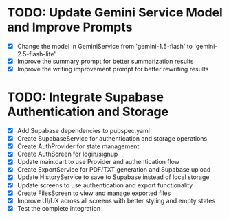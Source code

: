 # TODO: Update Gemini Service Model and Improve Prompts

- [x] Change the model in GeminiService from 'gemini-1.5-flash' to 'gemini-2.5-flash-lite'
- [x] Improve the summary prompt for better summarization results
- [x] Improve the writing improvement prompt for better rewriting results

# TODO: Integrate Supabase Authentication and Storage

- [x] Add Supabase dependencies to pubspec.yaml
- [x] Create SupabaseService for authentication and storage operations
- [x] Create AuthProvider for state management
- [x] Create AuthScreen for login/signup
- [x] Update main.dart to use Provider and authentication flow
- [x] Create ExportService for PDF/TXT generation and Supabase upload
- [x] Update HistoryService to save to Supabase instead of local storage
- [x] Update screens to use authentication and export functionality
- [x] Create FilesScreen to view and manage exported files
- [x] Improve UI/UX across all screens with better styling and empty states
- [x] Test the complete integration
